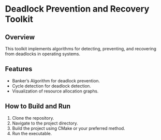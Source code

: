 # Deadlock Prevention and Recovery Toolkit

## Overview
This toolkit implements algorithms for detecting, preventing, and recovering from deadlocks in operating systems.

## Features
- Banker’s Algorithm for deadlock prevention.
- Cycle detection for deadlock detection.
- Visualization of resource allocation graphs.

## How to Build and Run
1. Clone the repository.
2. Navigate to the project directory.
3. Build the project using CMake or your preferred method.
4. Run the executable.